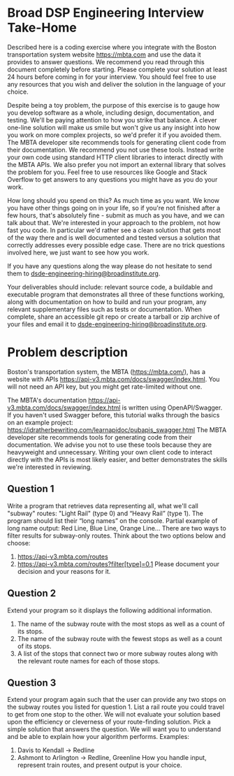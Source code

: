 # Broad DSP Engineering Interview Take-Home

Described here is a coding exercise where you integrate with the Boston
transportation system website https://mbta.com and use the data it provides to
answer questions. We recommend you read through this document completely before
starting. Please complete your solution at least 24 hours before coming in for
your interview. You should feel free to use any resources that you wish and
deliver the solution in the language of your choice.

Despite being a toy problem, the purpose of this exercise is to gauge how you
develop software as a whole, including design, documentation, and testing. We'll
be paying attention to how you strike that balance. A clever one-line solution
will make us smile but won't give us any insight into how you work on more
complex projects, so we'd prefer it if you avoided them. The MBTA developer site
recommends tools for generating client code from their documentation. We
recommend you not use these tools. Instead write your own code using standard
HTTP client libraries to interact directly with the MBTA APIs. We also prefer
you not import an external library that solves the problem for you. Feel free to
use resources like Google and Stack Overflow to get answers to any questions you
might have as you do your work.

How long should you spend on this? As much time as you want. We know you have
other things going on in your life, so if you're not finished after a few hours,
that's absolutely fine - submit as much as you have, and we can talk about that.
We're interested in your approach to the problem, not how fast you code. In
particular we'd rather see a clean solution that gets most of the way there and
is well documented and tested versus a solution that correctly addresses every
possible edge case. There are no trick questions involved here, we just want to
see how you work.

If you have any questions along the way please do not hesitate to send them to
dsde-engineering-hiring@broadinstitute.org.

Your deliverables should include:
relevant source code,
a buildable and executable program that demonstrates all three of these functions
working, along with documentation on how to build and run your program,
any relevant supplementary files such as tests or documentation.
When complete, share an accessible git repo or create a tarball or zip archive
of your files and email it to dsde-engineering-hiring@broadinstitute.org.

# Problem description
Boston's transportation system, the MBTA (https://mbta.com/), has a
website with APIs https://api-v3.mbta.com/docs/swagger/index.html.
You will not need an API key, but you might get rate-limited without one.

The MBTA's documentation https://api-v3.mbta.com/docs/swagger/index.html is
written using OpenAPI/Swagger. If you haven't used Swagger before, this
tutorial walks through the basics on an example project:
https://idratherbewriting.com/learnapidoc/pubapis_swagger.html
The MBTA developer site recommends tools for generating code from their
documentation. We advise you not to use these tools because they are heavyweight
and unnecessary. Writing your own client code to interact directly with the APIs
is most likely easier, and better demonstrates the skills we're interested in
reviewing.
## Question 1
Write a program that retrieves data representing all, what we'll call "subway"
routes: "Light Rail" (type 0) and “Heavy Rail” (type 1). The program should list
their “long names” on the console.
Partial example of long name output: Red Line, Blue Line, Orange Line...
There are two ways to filter results for subway-only routes. Think about the two options below
and choose:
1. https://api-v3.mbta.com/routes
2. https://api-v3.mbta.com/routes?filter[type]=0,1
Please document your decision and your reasons for it.

## Question 2
Extend your program so it displays the following additional information.
1. The name of the subway route with the most stops as well as a count of its stops.
2. The name of the subway route with the fewest stops as well as a count of its stops.
3. A list of the stops that connect two or more subway routes along with the relevant route
names for each of those stops.

## Question 3
Extend your program again such that the user can provide any two stops on the
subway routes you listed for question 1.
List a rail route you could travel to get from one stop to the other. We will
not evaluate your solution based upon the efficiency or cleverness of your
route-finding solution. Pick a simple solution that answers the question. We
will want you to understand and be able to explain how your algorithm performs.
Examples:
1. Davis to Kendall -> Redline
2. Ashmont to Arlington -> Redline, Greenline
How you handle input, represent train routes, and present output is your choice.